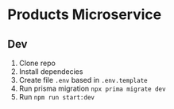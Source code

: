 # Products Microservice

## Dev

1. Clone repo
2. Install dependecies
3. Create file `.env` based in `.env.template`
4. Run prisma migration `npx prima migrate dev`
5. Run `npm run start:dev`
